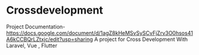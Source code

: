 # Crossdevelopment
Project Documentation- https://docs.google.com/document/d/1agZ8kHeMSvSySCvFjZrv3O0hsos41A6kCCBQrLZtxjc/edit?usp=sharing
 A project for Cross Development With Laravel, Vue , Flutter
